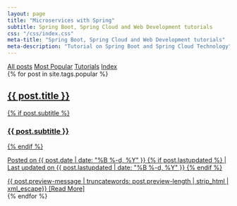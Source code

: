 ```yaml
---
layout: page
title: "Microservices with Spring"
subtitle: Spring Boot, Spring Cloud and Web Development tutorials
css: "/css/index.css"
meta-title: "Spring Boot, Spring Cloud and Web Development tutorials"
meta-description: "Tutorial on Spring Boot and Spring Cloud Technology"
---
```

<div class="list-filters">
   <a href="/" class="list-filter">All posts</a> <a
      href="/popular" class="list-filter filter-selected">Most Popular</a> <a
      href="/tutorials" class="list-filter">Tutorials</a> <a 
	  href="/tags" class="list-filter">Index</a>
</div>
<div class="posts-list">
   {% for post in site.tags.popular %}
   <article>
      <a class="post-preview" href="{{ post.url | prepend: site.baseurl }}">
         <h2 class="post-title">{{ post.title }}</h2>
         {% if post.subtitle %}
         <h3 class="post-subtitle">{{ post.subtitle }}</h3>
         {% endif %}
         <p class="post-meta">Posted on {{ post.date | date: "%B %-d, %Y" }}
            {% if post.lastupdated %}
            | Last updated on {{ post.lastupdated | date: "%B %-d, %Y" }}
            {% endif %}
         </p>
         <div class="post-entry">
            {{ post.preview-message | truncatewords: post.preview-length | strip_html | xml_escape}} <span
               href="{{ post.url | prepend: site.baseurl }}"
               class="post-read-more">[Read&nbsp;More]</span>
         </div>
      </a>
   </article>
   {% endfor %}
</div>